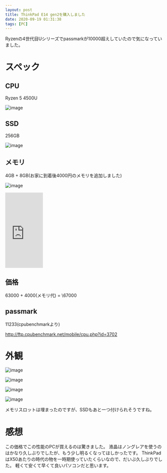 ```yaml
---
layout: post
title: ThinkPad E14 gen2を購入しました
date: 2020-09-19 01:31:38
tags: [PC]
---
```


Ryzenの4世代目Uシリーズでpassmarkが10000超えしていたので気になっていました。

# スペック

## CPU

Ryzen 5 4500U

![image](https://user-images.githubusercontent.com/20591351/93623178-42cbcb80-fa19-11ea-927d-b9dad18880d9.png)

## SSD

256GB

![image](https://user-images.githubusercontent.com/20591351/93622980-f8e2e580-fa18-11ea-9bdc-0b83e73c836e.png)

## メモリ

4GB + 8GB(お家に到着後4000円のメモリを追加しました)

![image](https://user-images.githubusercontent.com/20591351/93623315-8292b300-fa19-11ea-9d34-fd0a80274a98.png)

<iframe style="width:120px;height:240px;" marginwidth="0" marginheight="0" scrolling="no" frameborder="0" src="https://rcm-fe.amazon-adsystem.com/e/cm?ref=tf_til&t=noma3629-22&m=amazon&o=9&p=8&l=as1&IS1=1&detail=1&asins=B087WTPD58&linkId=d25399cf8bb13f0b56c702eba860542b&bc1=FFFFFF&lt1=_top&fc1=333333&lc1=0066C0&bg1=FFFFFF&f=ifr">
</iframe>

## 価格

63000 + 4000(メモリ代) = \67000

## passmark

11233(cpubenchmarkより)

http://ftp.cpubenchmark.net/mobile/cpu.php?id=3702

# 外観

![image](https://user-images.githubusercontent.com/20591351/93624507-6bed5b80-fa1b-11ea-9899-1ddc741a64b0.png)

![image](https://user-images.githubusercontent.com/20591351/93624528-7576c380-fa1b-11ea-9cf8-3877e091ea10.png)

![image](https://user-images.githubusercontent.com/20591351/93624553-81fb1c00-fa1b-11ea-9785-83b236510bb5.png)

![image](https://user-images.githubusercontent.com/20591351/93624596-9212fb80-fa1b-11ea-81aa-55a33898e580.png)

メモリスロットは埋まったのですが、SSDもあと一つ付けられそうですね。

# 感想

この価格でこの性能のPCが買えるのは驚きました。
液晶はノングレアを使うのはかなり久しぶりでしたが、もう少し明るくなってほしかったです。
ThinkPadはX50あたりの時代の物を一時期使っていたくらいなので、だいぶ久しぶりでした。
軽くて安くて早くて良いパソコンだと思います。
